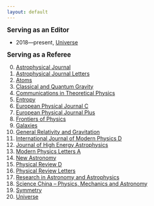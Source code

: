 ```yaml
---
layout: default
---
```


<big><b>Serving as an Editor</b></big>

- 2018—present, [Universe](http://www.mdpi.com/journal/universe)

<big><b>Serving as a Referee</b></big>

0. [Astrophysical Journal](http://iopscience.iop.org/journal/0004-637X) 
0. [Astrophysical Journal Letters](http://iopscience.iop.org/journal/2041-8205) 
0. [Atoms](http://www.mdpi.com/journal/atoms)
0. [Classical and Quantum Gravity](http://iopscience.iop.org/journal/0264-9381)
0. [Communications in Theoretical Physics](http://iopscience.iop.org/journal/0253-6102)
0. [Entropy](http://www.mdpi.com/journal/entropy) 
0. [European Physical Journal C](https://link.springer.com/journal/10052)
0. [European Physical Journal Plus](https://epjplus.epj.org/)
0. [Frontiers of Physics](https://link.springer.com/journal/11467)
0. [Galaxies](https://www.mdpi.com/journal/galaxies)
0. [General Relativity and Gravitation](http://www.springer.com/journal/10714)
0. [International Journal of Modern Physics D](http://www.worldscientific.com/worldscinet/ijmpd)
0. [Journal of High Energy Astrophysics](https://www.journals.elsevier.com/journal-of-high-energy-astrophysics)
0. [Modern Physics Letters A](https://www.worldscientific.com/worldscinet/mpla)
0. [New Astronomy](https://www.journals.elsevier.com/new-astronomy/)
0. [Physical Review D](https://journals.aps.org/prd/)
0. [Physical Review Letters](https://journals.aps.org/prl/)
0. [Research in Astronomy and Astrophysics](http://iopscience.iop.org/journal/1674-4527)
0. [Science China – Physics, Mechanics and Astronomy](https://link.springer.com/journal/11433)
0. [Symmetry](http://www.mdpi.com/journal/symmetry) 
0. [Universe](http://www.mdpi.com/journal/universe)
